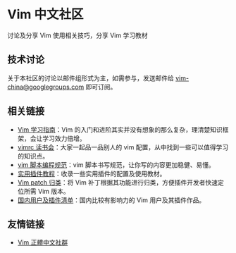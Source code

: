 # Vim 中文社区

讨论及分享 Vim 使用相关技巧，分享 Vim 学习教材

## 技术讨论

关于本社区的讨论以邮件组形式为主，如需参与，发送邮件给 vim-china@googlegroups.com 即可订阅。

## 相关链接

- [Vim 学习指南](https://github.com/vim-china/hello-vim)：Vim 的入门和进阶其实并没有想象的那么复杂，理清楚知识框架，会让学习效力倍增。
- [vimrc 读书会](https://github.com/vim-china/reading-vimrc)：大家一起品一品别人的 vim 配置，从中找到一些可以值得学习的知识点。
- [vim 脚本编程规范](https://github.com/vim-china/vim-script-style-guide)：vim 脚本书写规范，让你写的内容更加稳健、易懂。
- [实用插件教程](https://github.com/vim-china/plugins-tutorial)：收录一些实用插件的配置及使用教材。
- [Vim patch 归类](https://github.com/vim-china/vim-patch-index)：将 Vim 补丁根据其功能进行归类，方便插件开发者快速定位所需 Vim 版本。
- [国内用户及插件清单](https://github.com/vim-china/awesome-vimers)：国内比较有影响力的 Vim 用户及其插件作品。


## 友情链接

- [Vim 正體中文社群](http://www.vim.tw/)

